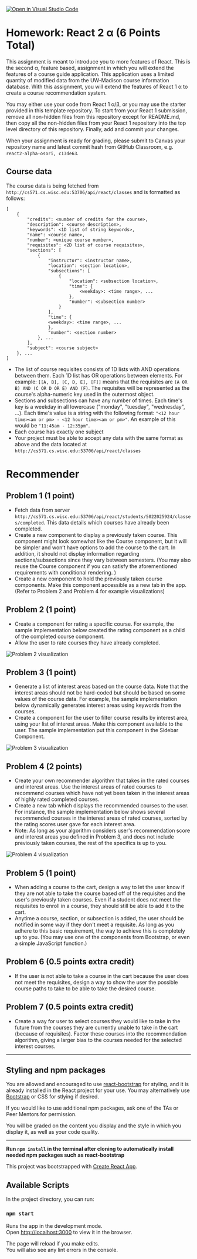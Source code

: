 [![Open in Visual Studio Code](https://classroom.github.com/assets/open-in-vscode-f059dc9a6f8d3a56e377f745f24479a46679e63a5d9fe6f495e02850cd0d8118.svg)](https://classroom.github.com/online_ide?assignment_repo_id=6004380&assignment_repo_type=AssignmentRepo)
# Homework: React 2 α (6 Points Total)

This assignment is meant to introduce you to more features of React. This is the second α, feature based, assignment in which you will extend the features of a course guide application. This application uses a limited quantity of modified data from the UW-Madison course information database. With this assignment, you will extend the features of React 1 α to create a course recommendation system.

You may either use your code from React 1 α/β, or you may use the starter provided in this template repository. To start from your React 1 submission, remove all non-hidden files from this repository except for README.md, then copy all the non-hidden files from your React 1 repository into the top level directory of this repository. Finally, add and commit your changes.

When your assignment is ready for grading, please submit to Canvas your repository name and latest commit hash from GitHub Classroom, e.g. `react2-alpha-osori, c13de63`.

## Course data

The course data is being fetched from `http://cs571.cs.wisc.edu:53706/api/react/classes` and is formatted as follows:

```
[
    {
        "credits": <number of credits for the course>,
        "description": <course description>,
        "keywords": <1D list of string keywords>,
        "name": <course name>,
        "number": <unique course number>,
        "requisites": <2D list of course requisites>,
        "sections": [
            {
                "instructor": <instructor name>,
                "location": <section location>,
                "subsections": [
                    {
                        "location": <subsection location>,
                        "time": {
                            <weekday>: <time range>, ...
                        },
    					"number": <subsection number>
                    }
                ],
                "time": {
                <weekday>: <time range>, ...
                },
				"number": <section number>
            }, ...
        ],
        "subject": <course subject>
    }, ...
]
```

- The list of course requisites consists of 1D lists with AND operations between them. Each 1D list has OR operations between elements. For example: `[[A, B], [C, D, E], [F]]` means that the requisites are `(A OR B) AND (C OR D OR E) AND (F)`. The requisites will be represented as the course's alpha-numeric key used in the outermost object.
- Sections and subsections can have any number of times. Each time's key is a weekday in all lowercase ("monday", "tuesday", "wednesday", ...). Each time's value is a string with the following format: `"<12 hour time><am or pm> - <12 hour time><am or pm>"`. An example of this would be `"11:45am - 12:35pm"`.
- Each course has exactly one subject
- Your project must be able to accept any data with the same format as above and the data located at `http://cs571.cs.wisc.edu:53706/api/react/classes`

# Recommender

## Problem 1 (1 point)

- Fetch data from server `http://cs571.cs.wisc.edu:53706/api/react/students/5022025924/classes/completed`. This data details which courses have already been completed.
- Create a new component to display a previously taken course. This component might look somewhat like the Course component, but it will be simpler and won’t have options to add the course to the cart. In addition, it should not display information regarding sections/subsections since they vary between semesters. (You may also reuse the Course component if you can satisfy the aforementioned requirements with conditional rendering. )
- Create a new component to hold the previously taken course components. Make this component accessible as a new tab in the app. (Refer to Problem 2 and Problem 4 for example visualizations)

## Problem 2 (1 point)

- Create a component for rating a specific course. For example, the sample implementation below created the rating component as a child of the completed course component.
- Allow the user to rate courses they have already completed.


![Problem 2 visualization](https://drive.google.com/uc?export=view&id=1543f5d7fxOj4kLfVg6R08dMU--UQro8g)

## Problem 3 (1 point)

- Generate a list of interest areas based on the course data. Note that the interest areas should not be hard-coded but should be based on some values of the course data. For example, the sample implementation below dynamically generates interest areas using keywords from the courses.
- Create a component for the user to filter course results by interest area, using your list of interest areas. Make this component available to the user. The sample implementation put this component in the Sidebar Component.

![Problem 3 visualization](https://drive.google.com/uc?export=view&id=1ClPka8GRXYejO5BUGpPmlIHGDmO-rIhF)

## Problem 4 (2 points)

- Create your own recommender algorithm that takes in the rated courses and interest areas. Use the interest areas of rated courses to recommend courses which have not yet been taken in the interest areas of highly rated completed courses.
- Create a new tab which displays the recommended courses to the user. For instance, the sample implementation below shows several recommended courses in the interest areas of rated courses, sorted by the rating scores user gave for each interest area.
- Note: As long as your algorithm considers user's recommendation score and interest areas you defined in Problem 3, and does not include previously taken courses, the rest of the specifics is up to you.


![Problem 4 visualization](https://drive.google.com/uc?export=view&id=1fjM6VEy118h3dwECWinCCE6AMfLBS1_h)

## Problem 5 (1 point)

- When adding a course to the cart, design a way to let the user know if they are not able to take the course based off of the requisites and the user's previously taken courses. Even if a student does not meet the requisites to enroll in a course, they should still be able to add it to the cart.
- Anytime a course, section, or subsection is added, the user should be notified in some way if they don't meet a requisite. As long as you adhere to this basic requirement, the way to achieve this is completely up to you. (You may use one of the components from Bootstrap, or even a simple JavaScript function.)

## Problem 6 (0.5 points extra credit)

- If the user is not able to take a course in the cart because the user does not meet the requisites, design a way to show the user the possible course paths to take to be able to take the desired course.

## Problem 7 (0.5 points extra credit)

- Create a way for user to select courses they would like to take in the future from the courses they are currently unable to take in the cart (because of requisites). Factor these courses into the recommendation algorithm, giving a larger bias to the courses needed for the selected interest courses.

---

## Styling and npm packages

You are allowed and encouraged to use [react-bootstrap](https://react-bootstrap.github.io/) for styling, and it is already installed in the React project for your use. You may alternatively use [Bootstrap](https://getbootstrap.com/) or CSS for stlying if desired.

If you would like to use additional npm packages, ask one of the TAs or Peer Mentors for permission.

You will be graded on the content you display and the style in which you display it, as well as your code quality.

---

**Run `npm install` in the terminal after cloning to automatically install needed npm packages such as react-bootstrap**

This project was bootstrapped with [Create React App](https://github.com/facebook/create-react-app).

## Available Scripts

In the project directory, you can run:

### `npm start`

Runs the app in the development mode.<br>
Open [http://localhost:3000](http://localhost:3000) to view it in the browser.

The page will reload if you make edits.<br>
You will also see any lint errors in the console.
